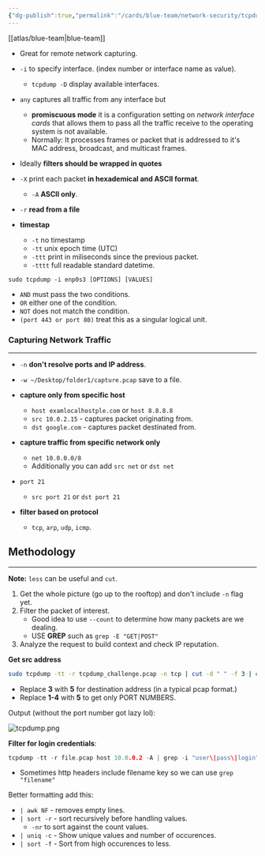 ```yaml
---
{"dg-publish":true,"permalink":"/cards/blue-team/network-security/tcpdump/"}
---
```


[[atlas/blue-team\|blue-team]]

- Great for remote network capturing.
- `-i` to specify interface. (index number or interface name as value).
	- `tcpdump -D` display available interfaces.
- `any` captures all traffic from any interface but
	- **promiscuous mode** it is a configuration setting on _network interface cards_ that allows them to pass all the traffic receive to the operating system is not available.
	- Normally: It processes frames or packet that is addressed to it's MAC address, broadcast, and multicast frames.
- Ideally **filters should be wrapped in quotes**

- `-X` print each packet **in hexademical and ASCII format**.
	- `-A` **ASCII only**.
- `-r` **read from a file**
- **timestap**
	- `-t` no timestamp
	- `-tt` unix epoch time (UTC)
	- `-ttt` print in miliseconds since the previous packet.
	- `-tttt` full readable standard datetime.

```
sudo tcpdump -i enp0s3 [OPTIONS] [VALUES]
```

- `AND` must pass the two conditions.
- `OR` either one of the condition.
- `NOT` does not match the condition.
- `(port 443 or port 80)` treat this as a singular logical unit.

### Capturing Network Traffic
---
- `-n` **don't resolve ports and IP address**.
- `-w ~/Desktop/folder1/capture.pcap` save to a file.  

- **capture only from specific host**
	- `host examlocalhostple.com` or `host 8.8.8.8`
	- `src 10.0.2.15` - captures packet originating from.
	- `dst google.com` - captures packet destinated from.

- **capture traffic from specific network only**
	- `net 10.0.0.0/8`
	- Additionally you can add `src net` or `dst net`

- `port 21`
	- `src port 21` or `dst port 21`

- **filter based on protocol**
	- `tcp`, `arp`, `udp`, `icmp`.

## Methodology
---
**Note:** `less` can be useful and `cut`.

1. Get the whole picture (go up to the rooftop) and don't include `-n` flag yet.
2. Filter the packet of interest.
	- Good idea to use `--count` to determine how many packets are we dealing.
	- USE **GREP** such as `grep -E "GET|POST"` 
3. Analyze the request to build context and check IP reputation.

**Get src address**

```bash
sudo tcpdump -tt -r tcpdump_challenge.pcap -n tcp | cut -d " " -f 3 | cut -d "." -f 1-4  | sort | uniq -c | sort -nr
```

- Replace **3** with **5** for destination address (in a typical pcap format.)
- Replace **1-4** with **5** to get only PORT NUMBERS.

Output (without the port number got lazy lol):

![tcpdump.png](/img/user/cards/blue-team/network-security/images/tcpdump.png)

**Filter for login credentials**:

```C
tcpdump -tt -r file.pcap host 10.0.0.2 -A | grep -i "user\|pass\|login" | grep -v "User-Agent"
```

- Sometimes http headers include filename key so we can use `grep "filename"`


Better formatting add this:
- `| awk NF` - removes empty lines.
- `| sort -r` - sort recursively before handling values.
	- `-nr` to sort against the count values.
- `| uniq -c` - Show unique values and number of occurences.
- `| sort -f` - Sort from high occurences to less.